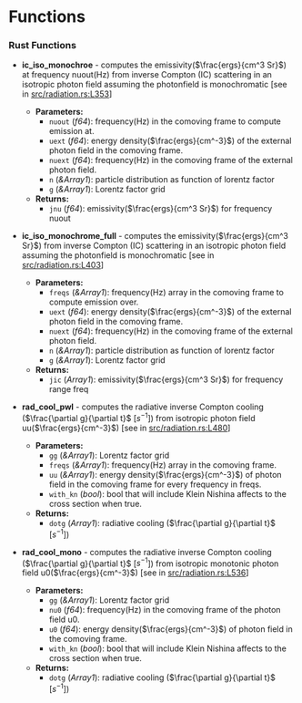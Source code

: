 # Functions
### Rust Functions

- **ic_iso_monochroe** - computes the emissivity($\frac{ergs}{cm^3 Sr}$) at frequency nuout(Hz) from inverse Compton (IC) scattering in an isotropic photon field assuming the photonfield is monochromatic [see in [src/radiation.rs:L353](https://github.com/zkdavis/PyParamo/blob/master/src/radiation.rs#L353)]
  - **Parameters:**
    - `nuout` (*f64*): frequency(Hz) in the comoving frame to compute emission at.
    - `uext` (*f64*): energy density($\frac{ergs}{cm^-3}$) of the external photon field in the comoving frame.
    - `nuext` (*f64*): frequency(Hz) in the comoving frame of the external photon field.
    - `n` (*&Array1<f64>*): particle distribution as function of lorentz factor
    - `g` (*&Array1<f64>*): Lorentz factor grid
  - **Returns:**
    - `jnu` (*f64*): emissivity($\frac{ergs}{cm^3 Sr}$) for frequency nuout


- **ic_iso_monochrome_full** - computes the emissivity($\frac{ergs}{cm^3 Sr}$) from inverse Compton (IC) scattering in an isotropic photon field assuming the photonfield is monochromatic [see in [src/radiation.rs:L403](https://github.com/zkdavis/PyParamo/blob/master/src/radiation.rs#L403)]
  - **Parameters:**
    - `freqs` (*&Array1<f64>*): frequency(Hz) array in the comoving frame to compute emission over.
    - `uext` (*f64*): energy density($\frac{ergs}{cm^-3}$) of the external photon field in the comoving frame.
    - `nuext` (*f64*): frequency(Hz) in the comoving frame of the external photon field.
    - `n` (*&Array1<f64>*): particle distribution as function of lorentz factor
    - `g` (*&Array1<f64>*): Lorentz factor grid
  - **Returns:**
    - `jic` (*Array1<f64>*): emissivity($\frac{ergs}{cm^3 Sr}$) for frequency range freq


- **rad_cool_pwl** - computes the radiative inverse Compton cooling ($\frac{\partial g}{\partial t}$ [$s^{-1}$]) from isotropic photon field uu($\frac{ergs}{cm^-3}$) [see in [src/radiation.rs:L480](https://github.com/zkdavis/PyParamo/blob/master/src/radiation.rs#L480)]
  - **Parameters:**
    - `gg` (*&Array1<f64>*): Lorentz factor grid
    - `freqs` (*&Array1<f64>*): frequency(Hz) array in the comoving frame.
    - `uu` (*&Array1<f64>*): energy density($\frac{ergs}{cm^-3}$) of photon field in the comoving frame for every frequency in freqs.
    - `with_kn` (*bool*): bool that will include Klein Nishina affects to the cross section when true.
  - **Returns:**
    - `dotg` (*Array1<f64>*): radiative cooling ($\frac{\partial g}{\partial t}$ [$s^{-1}$])


- **rad_cool_mono** - computes the radiative inverse Compton cooling ($\frac{\partial g}{\partial t}$ [$s^{-1}$]) from isotropic monotonic photon field u0($\frac{ergs}{cm^-3}$) [see in [src/radiation.rs:L536](https://github.com/zkdavis/PyParamo/blob/master/src/radiation.rs#L536)]
  - **Parameters:**
    - `gg` (*&Array1<f64>*): Lorentz factor grid
    - `nu0` (*f64*): frequency(Hz) in the comoving frame of the photon field u0.
    - `u0` (*f64*): energy density($\frac{ergs}{cm^-3}$) of photon field in the comoving frame.
    - `with_kn` (*bool*): bool that will include Klein Nishina affects to the cross section when true.
  - **Returns:**
    - `dotg` (*Array1<f64>*): radiative cooling ($\frac{\partial g}{\partial t}$ [$s^{-1}$])

